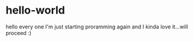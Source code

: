# hello-world
hello every one
I'm just starting proramming again and I kinda love it...will proceed :)
